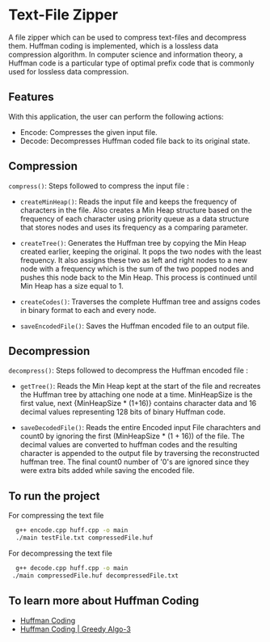 # Text-File Zipper

A file zipper which can be used to compress text-files and decompress them.
Huffman coding is implemented, which is a lossless data compression algorithm.
In computer science and information theory, a Huffman code is a particular type of optimal 
prefix code that is commonly used for lossless data compression.


## Features

With this application, the user can perform the following actions:

- Encode: Compresses the given input file.
- Decode: Decompresses Huffman coded file back to its original state.
## Compression 

`compress()`: Steps followed to compress the input file :

- `createMinHeap()`: Reads the input file and keeps the frequency of characters in the file. Also creates a Min Heap structure based on the frequency of each character using priority queue as a data structure that stores nodes and uses its frequency as a comparing parameter.

- `createTree()`: Generates the Huffman tree by copying the Min Heap created earlier, keeping the original. It pops the two nodes with the least frequency. It also assigns these two as left and right nodes to a new node with a frequency which is the sum of the two popped nodes and pushes this node back to the Min Heap. This process is continued until Min Heap has a size equal to 1.

- `createCodes()`: Traverses the complete Huffman tree and assigns codes in binary format to each and every node.

- `saveEncodedFile()`: Saves the Huffman encoded file to an output file.

## Decompression

`decompress()`: Steps followed to decompress the Huffman encoded file :

- `getTree()`: Reads the Min Heap kept at the start of the file and recreates the Huffman tree by attaching one node at a time. MinHeapSize is the first value, next {MinHeapSize * (1+16)} contains character data and 16 decimal values representing 128 bits of binary Huffman code.

- `saveDecodedFile()`: Reads the entire Encoded input File charachters and count0 by ignoring the first (MinHeapSize * (1 + 16)) of the file. The decimal values are converted to huffman codes and the resulting character is appended to the output file by traversing the reconstructed huffman tree. The final count0 number of '0's are ignored since they were extra bits added while saving the encoded file.


## To run the project 

For compressing the text file 
```bash
  g++ encode.cpp huff.cpp -o main
  ./main testFile.txt compressedFile.huf
```

For decompressing the text file

```bash
  g++ decode.cpp huff.cpp -o main
 ./main compressedFile.huf decompressedFile.txt
```



## To learn more about Huffman Coding

 - [Huffman Coding](https://en.wikipedia.org/wiki/Huffman_coding)
 - [Huffman Coding | Greedy Algo-3](https://www.geeksforgeeks.org/huffman-coding-greedy-algo-3/)
